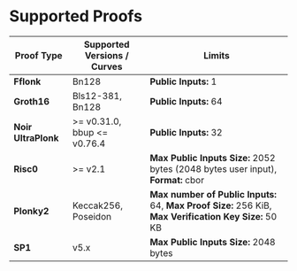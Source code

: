 # Supported Proofs

| Proof Type          | Supported Versions / Curves   | Limits                                                                                                 |
| ------------------- | ----------------------------- | ------------------------------------------------------------------------------------------------------ |
| **Fflonk**          | Bn128                         | **Public Inputs:** 1                                                                                   |
| **Groth16**         | Bls12-381, Bn128              | **Public Inputs:** 64                                                                                  |
| **Noir UltraPlonk** | >= v0.31.0, bbup \<\= v0.76.4 | **Public Inputs:** 32                                                                                  |
| **Risc0**           | >= v2.1                       | **Max Public Inputs Size:** 2052 bytes (2048 bytes user input), **Format:** cbor                       |
| **Plonky2**         | Keccak256, Poseidon           | **Max number of Public Inputs:** 64, **Max Proof Size:** 256 KiB, **Max Verification Key Size:** 50 KB |
| **SP1**             | v5.x                          | **Max Public Inputs Size:** 2048 bytes                                                                 |
